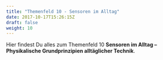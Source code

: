 ```yaml
---
title: "Themenfeld 10 - Sensoren im Alltag"
date: 2017-10-17T15:26:15Z
draft: false
weight: 10
---
```


Hier findest Du alles zum Themenfeld 10 **Sensoren im Alltag – Physikalische Grundprinzipien alltäglicher Technik**.